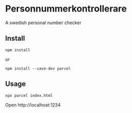 # Personnummerkontrollerare

A swedish personal number checker

## Install

```
npm install
```
or
```
npm install --save-dev parcel
```

## Usage

```
npx parcel index.html
```

Open http://localhost:1234
